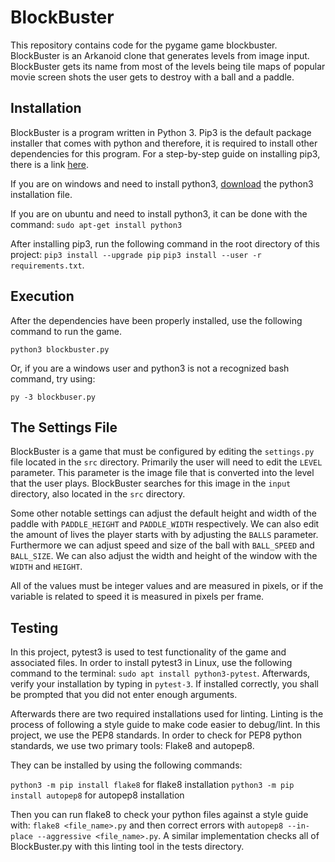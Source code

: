 # BlockBuster
This repository contains code for the pygame game blockbuster.  BlockBuster is an Arkanoid clone that generates levels from image input.  BlockBuster gets its name from most of the levels being tile maps of popular movie screen shots the user gets to destroy with a ball and a paddle.

## Installation

BlockBuster is a program written in Python 3.  Pip3 is the default package installer that comes with python and therefore, it is required to install other dependencies for this program.  For a step-by-step guide on installing pip3, there is a link [here](https://pip.pypa.io/en/stable/installing/).

If you are on windows and need to install python3, [download](https://www.python.org/downloads/windows/) the python3 installation file.

If you are on ubuntu and need to install python3, it can be done with the command:
`sudo apt-get install python3`

After installing pip3, run the following command in the root directory of this project:
`pip3 install --upgrade pip`
`pip3 install --user -r requirements.txt`.


## Execution

After the dependencies have been properly installed, use the following command to run the game.

`python3 blockbuster.py`

Or, if you are a windows user and python3 is not a recognized bash command, try using:

`py -3 blockbuser.py`

## The Settings File

BlockBuster is a game that must be configured by editing the `settings.py` file located in the `src` directory.  Primarily the user will need to edit the `LEVEL` parameter.  This parameter is the image file that is converted into the level that the user plays.  BlockBuster searches for this image in the `input` directory, also located in the `src` directory.

Some other notable settings can adjust the default height and width of the paddle with `PADDLE_HEIGHT` and `PADDLE_WIDTH` respectively.  We can also edit the amount of lives the player starts with by adjusting the `BALLS` parameter.  Furthermore we can adjust speed and size of the ball with `BALL_SPEED` and `BALL_SIZE`.  We can also adjust the width and height of the window with the `WIDTH` and `HEIGHT`.

All of the values must be integer values and are measured in pixels, or if the variable is related to speed it is measured in pixels per frame.

## Testing

In this project, pytest3 is used to test functionality of the game and associated files.  In order to install pytest3 in Linux, use the following command to the terminal: `sudo apt install python3-pytest`.  Afterwards, verify your installation by typing in `pytest-3`.  If installed correctly, you shall be prompted that you did not enter enough arguments.

Afterwards there are two required installations used for linting.  Linting is the process of following a style guide to make code easier to debug/lint.  In this project, we use the PEP8 standards.  In order to check for PEP8 python standards, we use two primary tools: Flake8 and autopep8.

They can be installed by using the following commands:

`python3 -m pip install flake8` for flake8 installation
`python3 -m pip install autopep8` for autopep8 installation

Then you can run flake8 to check your python files against a style guide with: `flake8 <file_name>.py` and then correct errors with `autopep8 --in-place --aggressive <file_name>.py`.  A similar implementation checks all of BlockBuster.py with this linting tool in the tests directory.
